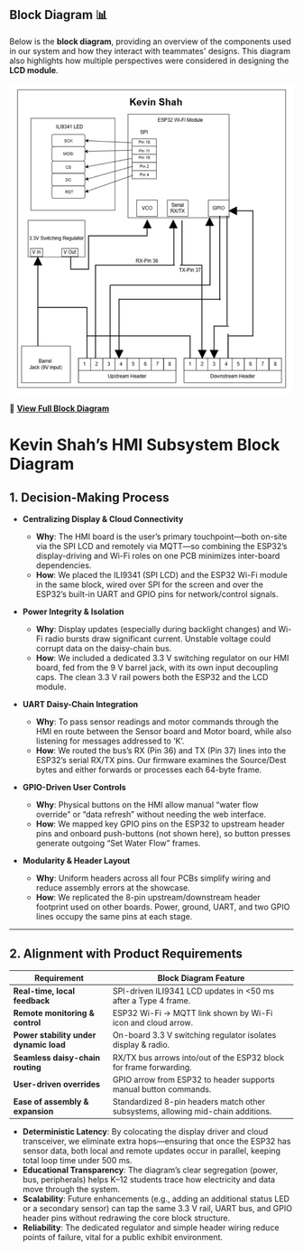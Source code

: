 ## Block Diagram 📊  

Below is the **block diagram**, providing an overview of the components used in our system and how they interact with teammates' designs. This diagram also highlights how multiple perspectives were considered in designing the **LCD module**.  

![Block Diagram](Kevin_Block_Diagram.png)  

🔗 [**View Full Block Diagram**](https://drive.google.com/file/d/1RpGKMqPx2KDftNLyvjiD0EZUxZtFBrqE/view?usp=sharing)  

# Kevin Shah’s HMI Subsystem Block Diagram

## 1. Decision-Making Process

- **Centralizing Display & Cloud Connectivity**  
   - **Why**: The HMI board is the user’s primary touchpoint—both on-site via the SPI LCD and remotely via MQTT—so combining the ESP32’s display-driving and Wi-Fi roles on one PCB minimizes inter-board dependencies.  
   - **How**: We placed the ILI9341 (SPI LCD) and the ESP32 Wi-Fi module in the same block, wired over SPI for the screen and over the ESP32’s built-in UART and GPIO pins for network/control signals.

- **Power Integrity & Isolation**  
   - **Why**: Display updates (especially during backlight changes) and Wi-Fi radio bursts draw significant current. Unstable voltage could corrupt data on the daisy-chain bus.  
   - **How**: We included a dedicated 3.3 V switching regulator on our HMI board, fed from the 9 V barrel jack, with its own input decoupling caps. The clean 3.3 V rail powers both the ESP32 and the LCD module.

- **UART Daisy-Chain Integration**  
   - **Why**: To pass sensor readings and motor commands through the HMI en route between the Sensor board and Motor board, while also listening for messages addressed to ‘K’.  
   - **How**: We routed the bus’s RX (Pin 36) and TX (Pin 37) lines into the ESP32’s serial RX/TX pins. Our firmware examines the Source/Dest bytes and either forwards or processes each 64-byte frame.

- **GPIO-Driven User Controls**  
   - **Why**: Physical buttons on the HMI allow manual “water flow override” or “data refresh” without needing the web interface.  
   - **How**: We mapped key GPIO pins on the ESP32 to upstream header pins and onboard push-buttons (not shown here), so button presses generate outgoing “Set Water Flow” frames.

- **Modularity & Header Layout**  
   - **Why**: Uniform headers across all four PCBs simplify wiring and reduce assembly errors at the showcase.  
   - **How**: We replicated the 8-pin upstream/downstream header footprint used on other boards. Power, ground, UART, and two GPIO lines occupy the same pins at each stage.

---

## 2. Alignment with Product Requirements

| Requirement                                    | Block Diagram Feature                                     |
|------------------------------------------------|------------------------------------------------------------|
| **Real-time, local feedback**                  | SPI-driven ILI9341 LCD updates in <50 ms after a Type 4 frame. |
| **Remote monitoring & control**                | ESP32 Wi-Fi → MQTT link shown by Wi-Fi icon and cloud arrow.  |
| **Power stability under dynamic load**         | On-board 3.3 V switching regulator isolates display & radio. |
| **Seamless daisy-chain routing**               | RX/TX bus arrows into/out of the ESP32 block for frame forwarding. |
| **User-driven overrides**                      | GPIO arrow from ESP32 to header supports manual button commands. |
| **Ease of assembly & expansion**               | Standardized 8-pin headers match other subsystems, allowing mid-chain additions. |

- **Deterministic Latency**: By colocating the display driver and cloud transceiver, we eliminate extra hops—ensuring that once the ESP32 has sensor data, both local and remote updates occur in parallel, keeping total loop time under 500 ms.  
- **Educational Transparency**: The diagram’s clear segregation (power, bus, peripherals) helps K–12 students trace how electricity and data move through the system.  
- **Scalability**: Future enhancements (e.g., adding an additional status LED or a secondary sensor) can tap the same 3.3 V rail, UART bus, and GPIO header pins without redrawing the core block structure.  
- **Reliability**: The dedicated regulator and simple header wiring reduce points of failure, vital for a public exhibit environment.

